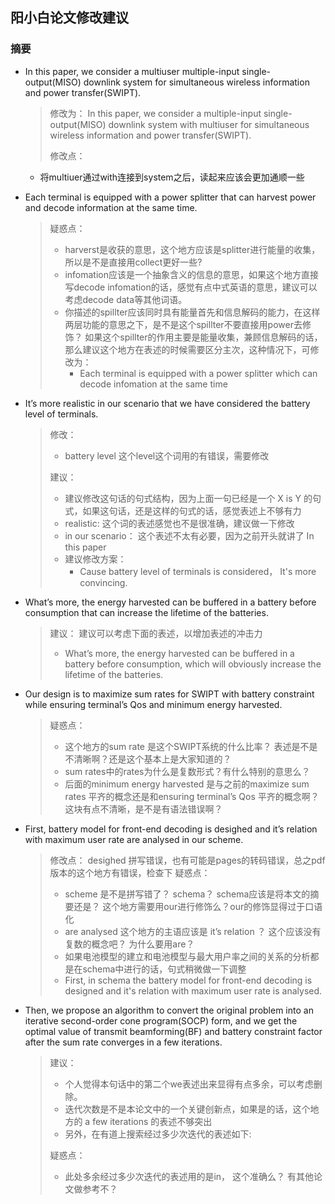 ## 阳小白论文修改建议

### 摘要
- In this paper, we consider a multiuser multiple-input single-output(MISO) downlink system for simultaneous wireless information
and power transfer(SWIPT).

   > 修改为：
   > In this paper, we consider a multiple-input single-output(MISO) downlink system with multiuser for simultaneous wireless information and power transfer(SWIPT). 
   > 
   > 修改点：
   >  
   -  将multiuer通过with连接到system之后，读起来应该会更加通顺一些
   
- Each terminal is equipped with a power splitter that can harvest power and decode information at the same time.

  > 疑惑点：
  > 
  > - harverst是收获的意思，这个地方应该是splitter进行能量的收集，所以是不是直接用collect更好一些?
  > - infomation应该是一个抽象含义的信息的意思，如果这个地方直接写decode infomation的话，感觉有点中式英语的意思，建议可以考虑decode data等其他词语。
  > - 你描述的spillter应该同时具有能量首先和信息解码的能力，在这样两层功能的意思之下，是不是这个spillter不要直接用power去修饰？ 如果这个spillter的作用主要是能量收集，兼顾信息解码的话，那么建议这个地方在表述的时候需要区分主次，这种情况下，可修改为：
  >   -  Each terminal is equipped with a power splitter which can decode infomation at the same time 

- It’s more realistic in our scenario that we have considered the battery
level of terminals.
  > 修改：
  > 
  > - battery level 这个level这个词用的有错误，需要修改
  >  
  > 建议：
  > 
  > - 建议修改这句话的句式结构，因为上面一句已经是一个 X is Y 的句式，如果这句话，还是这样的句式的话，感觉表述上不够有力
  > - realistic: 这个词的表述感觉也不是很准确，建议做一下修改
  > - in our scenario： 这个表述不太有必要，因为之前开头就讲了 In this paper
  >  - 建议修改方案：
  >    - Cause battery level of terminals is considered， It's more convincing.

- What’s more, the energy harvested can be buffered
in a battery before consumption that can increase the lifetime of the
batteries. 

  > 建议： 建议可以考虑下面的表述，以增加表述的冲击力
  > 
  > - What’s more, the energy harvested can be buffered in a battery before consumption, which will obviously increase the lifetime of the batteries.

- Our design is to maximize sum rates for SWIPT with battery
constraint while ensuring terminal’s Qos and minimum energy harvested.
  > 疑惑点：
  >  
  > - 这个地方的sum rate 是这个SWIPT系统的什么比率？ 表述是不是不清晰啊？还是这个基本上是大家知道的？
  > - sum rates中的rates为什么是复数形式？有什么特别的意思么？
  > - 后面的minimum energy harvested 是与之前的maximize sum rates 平齐的概念还是和ensuring terminal’s Qos 平齐的概念啊？ 这块有点不清晰，是不是有语法错误啊？

- First, battery model for front-end decoding is desighed and it’s relation with maximum user rate are analysed in our scheme.
  > 修改点： desighed 拼写错误，也有可能是pages的转码错误，总之pdf版本的这个地方有错误，检查下
  > 疑惑点：
  > 
  > - scheme 是不是拼写错了？ schema？ schema应该是将本文的摘要还是？ 这个地方需要用our进行修饰么？our的修饰显得过于口语化
  > - are  analysed 这个地方的主语应该是 it’s relation ？ 这个应该没有复数的概念吧？ 为什么要用are？ 
  > - 如果电池模型的建立和电池模型与最大用户率之间的关系的分析都是在schema中进行的话，句式稍微做一下调整
  >  - First, in schema the battery model for front-end decoding is designed and it's relation with maximum user rate is analysed.

- Then, we propose an algorithm to convert the original problem into an iterative second-order cone program(SOCP) form, and we get the optimal value of transmit beamforming(BF) and battery constraint factor after the sum rate converges in a few iterations.
  > 建议：
  >  
  > - 个人觉得本句话中的第二个we表述出来显得有点多余，可以考虑删除。
  > - 迭代次数是不是本论文中的一个关键创新点，如果是的话，这个地方的 a few iterations 的表述不够突出
  > - 另外，在有道上搜索经过多少次迭代的表述如下:
  > 
  > 疑惑点：
  > 
  > - 此处多余经过多少次迭代的表述用的是in， 这个准确么？ 有其他论文做参考不？ 
